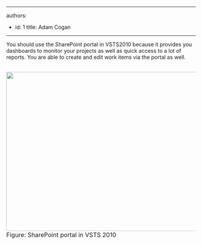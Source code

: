 

---
authors:
  - id: 1
    title: Adam Cogan
---




<span class='intro'> You should use the SharePoint portal in VSTS2010 because it provides you dashboards to monitor your projects as well as quick access to a lot of reports. You are able to create and edit work items via the portal as well. <br> </span>

<br><img width="618" height="424" class="ms-rteCustom-ImageArea" src="/Management/RulestoBetterWorkItems/PublishingImages/VSTS2010-SharePointPortal.jpg" alt="" /><br><font class="ms-rteCustom-FigureNormal" size="+0">Figure&#58; SharePoint portal in VSTS 2010 </font><br><br><br>


